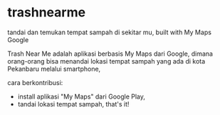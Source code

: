 # trashnearme
tandai dan temukan tempat sampah di sekitar mu, built with My Maps Google

Trash Near Me adalah aplikasi berbasis My Maps dari Google, 
dimana orang-orang bisa menandai lokasi tempat sampah yang ada di kota Pekanbaru melalui smartphone, 

cara berkontribusi: 
- install aplikasi "My Maps" dari Google Play, 
- tandai lokasi tempat sampah,
that's it! 
 
